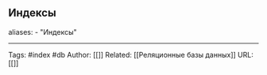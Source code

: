 ## Индексы
aliases: 
	- "Индексы"



---
Tags: #index #db
Author: [[]]
Related: [[Реляционные базы данных]]
URL: [[]]